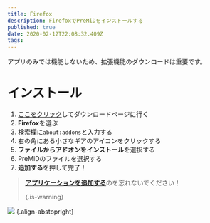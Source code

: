 ```yaml
---
title: Firefox
description: FirefoxでPreMiDをインストールする
published: true
date: 2020-02-12T22:08:32.409Z
tags:
---
```


アプリのみでは機能しないため、拡張機能のダウンロードは重要です。

# インストール
1. [ここをクリック](https://premid.app/downloads)してダウンロードページに行く
2. **Firefox**を選ぶ
3. 検索欄に`about:addons`と入力する
4. 右の角にある小さなギアのアイコンをクリックする
5. **ファイルからアドオンをインストール**を選択する
6. PreMiDのファイルを選択する
7. **追加する**を押して完了！

> [**アプリケーションを追加する**](/install)のを忘れないでください！ 
> 
> {.is-warning}

![](https://img.icons8.com/color/2x/firefox.png) {.align-abstopright}